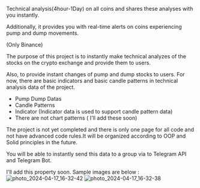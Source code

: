 Technical analysis(4hour-1Day) on all coins and shares these analyses with you instantly. 

Additionally, it provides you with real-time alerts on coins experiencing pump and dump movements.

(Only Binance)

The purpose of this project is to instantly make technical analyzes of the stocks on the crypto exchange and provide them to users. 

Also, to provide instant changes of pump and dump stocks to users. For now, there are basic indicators and basic candle patterns in technical analysis data of the project.

  - Pump Dump Datas
  - Candle Patterns
  - Indicator (Indicator data is used to support candle pattern data)
  - There are not chart patterns ( I'll add these soon)

The project is not yet completed and there is only one page for all code and not have advanced code rules.It will be organized according to OOP and Solid principles in the future.

You will be able to instantly send this data to a group via to Telegram API and Telegram Bot.

I'll add this property soon. 
Sample images are below :
![photo_2024-04-17_16-32-42](https://github.com/yebyeb/crypto_ta/assets/82120696/f7b911d0-b3c0-4f12-8ea2-9de8cb60f499)
![photo_2024-04-17_16-32-38](https://github.com/yebyeb/crypto_ta/assets/82120696/867f7343-8e4d-463c-beef-7eb7a3f33845)
